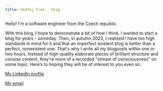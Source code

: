 ```yaml
---
title: Ondřej Frei - blog
---
```


Hello! I'm a software engineer from the Czech republic.

With this blog, I hope to demonstrate a bit of how I think. I wanted to start a blog for years - someday. Then, in autumn 2023, I realized I have too high standards in mind for it and that an imperfect existent blog is better than a perfect, nonexistent one. That's why I write all my blogposts within one or two hours. Instead of high-quality elaborate pieces of brilliant structure and consise content, they're more of a recorded "stream of consciousness" on some topic. Here’s to hoping they will be of interest to you even so.

[My LinkedIn profile](https://www.linkedin.com/in/ond%C5%99ej-frei-210569278)

[My email](mailto:frei.ondrej@pm.me)
